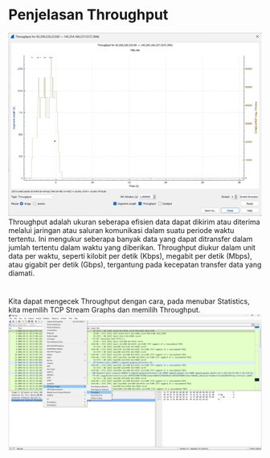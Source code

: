 # Penjelasan Throughput
![ss](../assets/throughput.png)
Throughput adalah ukuran seberapa efisien data dapat dikirim atau diterima melalui jaringan atau saluran komunikasi dalam suatu periode waktu tertentu. Ini mengukur seberapa banyak data yang dapat ditransfer dalam jumlah tertentu dalam waktu yang diberikan. Throughput diukur dalam unit data per waktu, seperti kilobit per detik (Kbps), megabit per detik (Mbps), atau gigabit per detik (Gbps), tergantung pada kecepatan transfer data yang diamati.

#
Kita dapat mengecek Throughput dengan cara, pada menubar Statistics, kita memilih TCP Stream Graphs dan memilih Throughput.
![ss](../assets/get-throughput.png)
